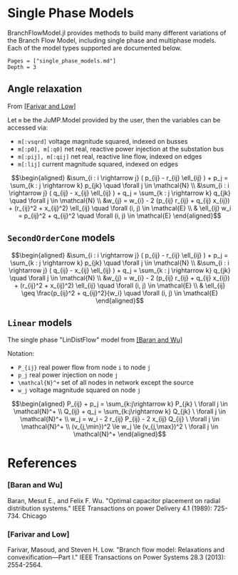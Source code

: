 # Single Phase Models
BranchFlowModel.jl provides methods to build many different variations of the Branch Flow Model,
including single phase and multiphase models. Each of the model types supported are documented below.
```@contents
Pages = ["single_phase_models.md"]
Depth = 3
```

## Angle relaxation
From [[Farivar and Low]](@ref)

Let `m` be the JuMP.Model provided by the user, then the variables can be accessed via:
- `m[:vsqrd]` voltage magnitude squared, indexed on busses
- `m[:p0], m[:q0]` net real, reactive power injection at the substation bus
- `m[:pij], m[:qij]` net real, reactive line flow, indexed on edges
- `m[:lij]` current magnitude squared, indexed on edges

```math
\begin{aligned}
    &\sum_{i : i \rightarrow j} ( p_{ij} - r_{ij} \ell_{ij} ) + p_j 
    = \sum_{k : j \rightarrow k} p_{jk} 
    \quad \forall j \in \mathcal{N}
    \\
    &\sum_{i : i \rightarrow j} ( q_{ij} - x_{ij} \ell_{ij} ) + q_j 
    = \sum_{k : j \rightarrow k} q_{jk} 
    \quad \forall j \in \mathcal{N}
    \\
    &w_{j} = w_{i} - 2 (p_{ij} r_{ij} + q_{ij} x_{ij}) + (r_{ij}^2 + x_{ij}^2) \ell_{ij} 
    \quad \forall (i, j) \in \mathcal{E}
    \\
    & \ell_{ij} w_i = p_{ij}^2 + q_{ij}^2 \quad \forall (i, j) \in \mathcal{E}
\end{aligned}
```

## `SecondOrderCone` models
```math
\begin{aligned}
    &\sum_{i : i \rightarrow j} ( p_{ij} - r_{ij} \ell_{ij} ) + p_j 
    = \sum_{k : j \rightarrow k} p_{jk} 
    \quad \forall j \in \mathcal{N}
    \\
    &\sum_{i : i \rightarrow j} ( q_{ij} - x_{ij} \ell_{ij} ) + q_j 
    = \sum_{k : j \rightarrow k} q_{jk} 
    \quad \forall j \in \mathcal{N}
    \\
    &w_{j} = w_{i} - 2 (p_{ij} r_{ij} + q_{ij} x_{ij}) + (r_{ij}^2 + x_{ij}^2) \ell_{ij} 
    \quad \forall (i, j) \in \mathcal{E}
    \\
    & \ell_{ij} \geq \frac{p_{ij}^2 + q_{ij}^2}{w_i} \quad \forall (i, j) \in \mathcal{E}
\end{aligned}
```

## `Linear` models
The single phase "LinDistFlow" model from [[Baran and Wu]](@ref)

Notation:
- ``P_{ij}`` real power flow from node ``i`` to node ``j``
- ``p_j`` real power injection on node ``j``
- ``\mathcal{N}^+`` set of all nodes in network except the source
- ``w_j`` voltage magnitude squared on node ``j``

```math
\begin{aligned}
P_{ij} + p_j = \sum_{k:j\rightarrow k} P_{jk} \ \forall j \in \mathcal{N}^+ \\
Q_{ij} + q_j = \sum_{k:j\rightarrow k} Q_{jk} \ \forall j \in \mathcal{N}^+ \\
w_j = w_i - 2 r_{ij} P_{ij} - 2 x_{ij} Q_{ij} \ \forall j \in \mathcal{N}^+ \\
(v_{j,\min})^2 \le w_j \le (v_{j,\max})^2 \ \forall j \in \mathcal{N}^+ 
\end{aligned}
```

# References

### [Baran and Wu]
Baran, Mesut E., and Felix F. Wu. "Optimal capacitor placement on radial distribution systems." IEEE Transactions on power Delivery 4.1 (1989): 725-734.
Chicago	

### [Farivar and Low]
Farivar, Masoud, and Steven H. Low. "Branch flow model: Relaxations and convexification—Part I." IEEE Transactions on Power Systems 28.3 (2013): 2554-2564.
